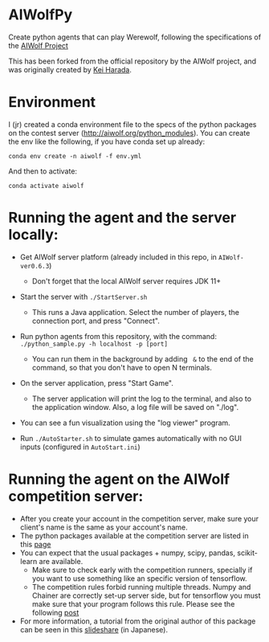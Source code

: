# AIWolfPy

Create python agents that can play Werewolf, following the specifications of the [AIWolf Project](http://aiwolf.org)

This has been forked from the official repository by the AIWolf project, and was originally created by [Kei Harada](https://github.com/k-harada).

# Environment
I (jr) created a conda environment file to the specs of the python packages on the contest server (http://aiwolf.org/python_modules). You can create the env like the following, if you have conda set up already:

`conda env create -n aiwolf -f env.yml`

And then to activate:

`conda activate aiwolf`

# Running the agent and the server locally:
* Get AIWolf server platform (already included in this repo, in `AIWolf-ver0.6.3`)
	* Don't forget that the local AIWolf server requires JDK 11+
* Start the server with `./StartServer.sh`
	* This runs a Java application. Select the number of players, the connection port, and press "Connect".
* Run python agents from this repository, with the command: `./python_sample.py -h localhost -p [port]`
	* You can run them in the background by adding ` &` to the end of the command, so that you don't have to open N terminals.
* On the server application, press "Start Game".
  * The server application will print the log to the terminal, and also to the application window. Also, a log file will be saved on "./log".
* You can see a fun visualization using the "log viewer" program.

* Run `./AutoStarter.sh` to simulate games automatically with no GUI inputs (configured in `AutoStart.ini`)

# Running the agent on the AIWolf competition server:
* After you create your account in the competition server, make sure your client's name is the same as your account's name.
* The python packages available at the competition server are listed in this [page](http://aiwolf.org/python_modules)
* You can expect that the usual packages + numpy, scipy, pandas, scikit-learn are available.
	* Make sure to check early with the competition runners, specially if you want to use something like an specific version of tensorflow.
	* The competition rules forbid running multiple threads. Numpy and Chainer are correctly set-up server side, but for tensorflow you must make sure that your program follows this rule. Please see the following [post](http://aiwolf.org/archives/1951)
* For more information, a tutorial from the original author of this package can be seen in this [slideshare](https://www.slideshare.net/HaradaKei/aiwolfpy-v049) (in Japanese).
